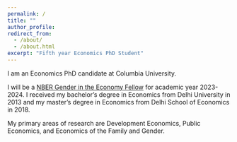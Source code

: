 ```yaml
---
permalink: /
title: ""
author_profile: 
redirect_from: 
  - /about/
  - /about.html
excerpt: "Fifth year Economics PhD Student"
---
```


I am an Economics PhD candidate at Columbia University.  

I will be a [NBER Gender in the Economy Fellow](https://www.nber.org/programs-projects/projects-and-centers/gender-economy/gender-economy-fellows) for academic year 2023-2024. I received my bachelor’s degree in Economics from Delhi University in 2013 and my master’s degree in Economics from Delhi School of Economics in 2018. 

My primary areas of research are Development Economics, Public Economics, and Economics of the Family and Gender. 